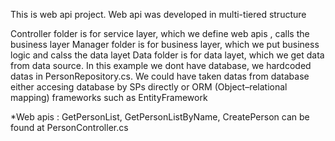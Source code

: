 This is web api project. Web api was developed in multi-tiered structure

Controller folder is for service layer, which we define web apis , calls the business layer
Manager folder is for business layer, which we put business logic and calss the data layet
Data folder is for data layet, which we get data from data source. In this example we dont have database, we hardcoded datas in PersonRepository.cs. 
We could have taken datas from database either accesing database by SPs  directly or ORM (Object–relational mapping) frameworks such as EntityFramework

*Web apis : GetPersonList, GetPersonListByName, CreatePerson   can be found at PersonController.cs





